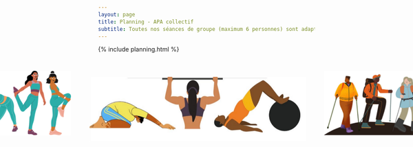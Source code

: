 ```yaml
---
layout: page
title: Planning - APA collectif
subtitle: Toutes nos séances de groupe (maximum 6 personnes) sont adaptées au travers d'activités spécifiques. 
---
```


<!-- Include html -->
{% include planning.html %}
<div style="display: flex; justify-content: center;">
  <img style="height: 150px; margin-top: 2em" src="/assets/images/5.png" />
  <img style="height: 150px; margin: 3em 0 0 3em" src="/assets/images/bandeau_3.png" />
  <img style="height: 150px; margin: 2em 0 0 3em" src="/assets/images/bandeau_4.png" />
</div>
